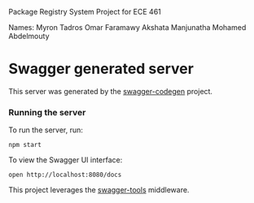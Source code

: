 Package Registry System Project for ECE 461

Names: Myron Tadros Omar Faramawy Akshata Manjunatha Mohamed Abdelmouty

# Swagger generated server

This server was generated by the [swagger-codegen](https://github.com/swagger-api/swagger-codegen) project.

### Running the server
To run the server, run:

```
npm start
```

To view the Swagger UI interface:

```
open http://localhost:8080/docs
```

This project leverages the [swagger-tools](https://github.com/apigee-127/swagger-tools) middleware.
